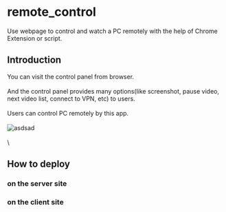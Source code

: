# remote_control
Use webpage to control and watch a PC remotely with the help of Chrome Extension or script.

## Introduction
You can visit the control panel from browser.\
\
And the control panel provides many options(like screenshot, pause video, next video list, connect to VPN, etc) to users.\
\
Users can control PC remotely by this app.\
\
![asdsad](https://i.imgur.com/BLGGzRt.png)
\
\
\\

## How to deploy

### on the server site


### on the client site
